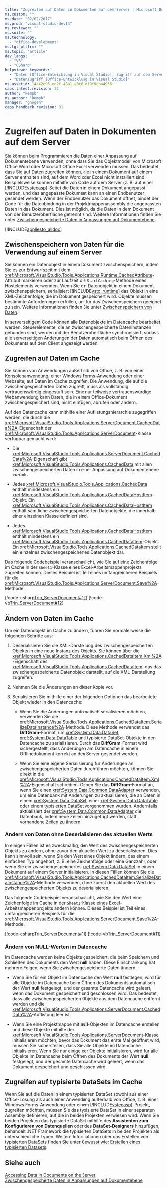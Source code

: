 ```yaml
---
title: "Zugreifen auf Daten in Dokumenten auf dem Server | Microsoft Docs"
ms.custom: ""
ms.date: "02/02/2017"
ms.prod: "visual-studio-dev14"
ms.reviewer: ""
ms.suite: ""
ms.technology: 
  - "office-development"
ms.tgt_pltfrm: ""
ms.topic: "article"
dev_langs: 
  - "VB"
  - "CSharp"
helpviewer_keywords: 
  - "Daten [Office-Entwicklung in Visual Studio], Zugriff auf dem Server"
  - "Datenzugriff [Office-Entwicklung in Visual Studio]"
ms.assetid: 14a42e96-ed2f-48a1-a0c0-e19f9eba4956
caps.latest.revision: 32
author: "kempb"
ms.author: "kempb"
manager: "ghogen"
caps.handback.revision: 31
---
```

# Zugreifen auf Daten in Dokumenten auf dem Server
  Sie können beim Programmieren die Daten einer Anpassung auf Dokumentebene verwenden, ohne dass Sie das Objektmodell von Microsoft Office Word oder Microsoft Office Excel verwenden müssen.  Das bedeutet, dass Sie auf Daten zugreifen können, die in einem Dokument auf einem Server enthalten sind, auf dem Word oder Excel nicht installiert sind.  Beispielsweise können mithilfe von Code auf dem Server \(z. B. auf einer [!INCLUDE[vstecasp](../sharepoint/includes/vstecasp-md.md)]\-Seite\) die Daten in einem Dokument angepasst werden, und das angepasste Dokument kann an einen Endbenutzer gesendet werden.  Wenn der Endbenutzer das Dokument öffnet, bindet der Code für die Datenbindung in der Projektmappenassembly die angepassten Daten in das Dokument.  Dies ist möglich, da die Daten in dem Dokument von der Benutzeroberfläche getrennt sind.  Weitere Informationen finden Sie unter [Zwischengespeicherte Daten in Anpassungen auf Dokumentebene](../vsto/cached-data-in-document-level-customizations.md).  
  
 [!INCLUDE[appliesto_alldoc](../vsto/includes/appliesto-alldoc-md.md)]  
  
## Zwischenspeichern von Daten für die Verwendung auf einem Server  
 Sie können ein Datenobjekt in einem Dokument zwischenspeichern, indem Sie es zur Entwurfszeit mit dem <xref:Microsoft.VisualStudio.Tools.Applications.Runtime.CachedAttribute>\-Attribut markieren oder zur Laufzeit die `StartCaching`\-Methode eines Hostelements verwenden.  Wenn Sie ein Datenobjekt in einem Dokument zwischenspeichern, serialisiert [!INCLUDE[vsto_runtime](../vsto/includes/vsto-runtime-md.md)] das Objekt in eine XML\-Zeichenfolge, die im Dokument gespeichert wird.  Objekte müssen bestimmte Anforderungen erfüllen, um für das Zwischenspeichern geeignet zu sein.  Weitere Informationen finden Sie unter [Zwischenspeichern von Daten](../vsto/caching-data.md).  
  
 In serverseitigem Code können alle Datenobjekte im Datencache bearbeitet werden.  Steuerelemente, die an zwischengespeicherte Dateninstanzen gebunden sind, werden mit der Benutzeroberfläche synchronisiert, sodass alle serverseitigen Änderungen der Daten automatisch beim Öffnen des Dokuments auf dem Client angezeigt werden.  
  
## Zugreifen auf Daten im Cache  
 Sie können von Anwendungen außerhalb von Office, z. B. von einer Konsolenanwendung, einer Windows Forms\-Anwendung oder einer Webseite, auf Daten im Cache zugreifen.  Die Anwendung, die auf die zwischengespeicherten Daten zugreift, muss als vollständig vertrauenswürdig eingestuft sein. Eine nur teilweise vertrauenswürdige Webanwendung kann Daten, die in einem Office\-Dokument zwischengespeichert sind, nicht einfügen, abrufen oder ändern.  
  
 Auf den Datencache kann mithilfe einer Auflistungshierarchie zugegriffen werden, die durch die <xref:Microsoft.VisualStudio.Tools.Applications.ServerDocument.CachedData%2A>\-Eigenschaft der <xref:Microsoft.VisualStudio.Tools.Applications.ServerDocument>\-Klasse verfügbar gemacht wird:  
  
-   Die <xref:Microsoft.VisualStudio.Tools.Applications.ServerDocument.CachedData%2A>\-Eigenschaft gibt <xref:Microsoft.VisualStudio.Tools.Applications.CachedData> mit allen zwischengespeicherten Daten in einer Anpassung auf Dokumentebene zurück.  
  
-   Jedes <xref:Microsoft.VisualStudio.Tools.Applications.CachedData> enthält mindestens ein <xref:Microsoft.VisualStudio.Tools.Applications.CachedDataHostItem>\-Objekt.  Ein <xref:Microsoft.VisualStudio.Tools.Applications.CachedDataHostItem> enthält sämtliche zwischengespeicherten Datenobjekte, die innerhalb einer einzelnen Klasse definiert sind.  
  
-   Jedes <xref:Microsoft.VisualStudio.Tools.Applications.CachedDataHostItem> enthält mindestens ein <xref:Microsoft.VisualStudio.Tools.Applications.CachedDataItem>\-Objekt.  Ein <xref:Microsoft.VisualStudio.Tools.Applications.CachedDataItem> stellt ein einzelnes zwischengespeichertes Datenobjekt dar.  
  
 Das folgende Codebeispiel veranschaulicht, wie Sie auf eine Zeichenfolge im Cache in der `Sheet1`\-Klasse eines Excel\-Arbeitsmappenprojekts zugreifen können.  Dieses Beispiel ist Teil eines umfangreicheren Beispiels für die <xref:Microsoft.VisualStudio.Tools.Applications.ServerDocument.Save%2A>\-Methode.  
  
 [!code-csharp[Trin_ServerDocument#12](../snippets/csharp/VS_Snippets_OfficeSP/Trin_ServerDocument/CS/Form1.cs#12)]
 [!code-vb[Trin_ServerDocument#12](../snippets/visualbasic/VS_Snippets_OfficeSP/Trin_ServerDocument/VB/Form1.vb#12)]  
  
## Ändern von Daten im Cache  
 Um ein Datenobjekt im Cache zu ändern, führen Sie normalerweise die folgenden Schritte aus:  
  
1.  Deserialisieren Sie die XML\-Darstellung des zwischengespeicherten Objekts in eine neue Instanz des Objekts.  Sie können über die <xref:Microsoft.VisualStudio.Tools.Applications.CachedDataItem.Xml%2A>\-Eigenschaft des <xref:Microsoft.VisualStudio.Tools.Applications.CachedDataItem>, das das zwischengespeicherte Datenobjekt darstellt, auf die XML\-Darstellung zugreifen.  
  
2.  Nehmen Sie die Änderungen an dieser Kopie vor.  
  
3.  Serialisieren Sie mithilfe einer der folgenden Optionen das bearbeitete Objekt wieder in den Datencache:  
  
    -   Wenn Sie die Änderungen automatisch serialisieren möchten, verwenden Sie die <xref:Microsoft.VisualStudio.Tools.Applications.CachedDataItem.SerializeDataInstance%2A>\-Methode.  Diese Methode verwendet das **DiffGram**\-Format, um <xref:System.Data.DataSet>, <xref:System.Data.DataTable> und typisierte DataSet\-Objekte in den Datencache zu serialisieren.  Durch das **DiffGram**\-Format wird sichergestellt, dass Änderungen am Datencache in einem Offlinedokument korrekt an den Server gesendet werden.  
  
    -   Wenn Sie eine eigene Serialisierung für Änderungen an zwischengespeicherten Daten durchführen möchten, können Sie direkt in die <xref:Microsoft.VisualStudio.Tools.Applications.CachedDataItem.Xml%2A>\-Eigenschaft schreiben.  Geben Sie das **DiffGram**\-Format an, wenn Sie einen <xref:System.Data.Common.DataAdapter> verwenden, um eine Datenbank mit Änderungen zu aktualisieren, die an Daten in einem <xref:System.Data.DataSet>, einer <xref:System.Data.DataTable> oder einem typisierten DataSet vorgenommen wurden.  Andernfalls aktualisiert der <xref:System.Data.Common.DataAdapter> die Datenbank, indem neue Zeilen hinzugefügt werden, statt vorhandene Zeilen zu ändern.  
  
### Ändern von Daten ohne Deserialisieren des aktuellen Werts  
 In einigen Fällen ist es zweckmäßig, den Wert des zwischengespeicherten Objekts zu ändern, ohne zuvor den aktuellen Wert zu deserialisieren.  Dies kann sinnvoll sein, wenn Sie den Wert eines Objekt ändern, das einem einfachen Typ angehört, z. B. eine Zeichenfolge oder eine Ganzzahl, oder wenn Sie ein zwischengespeichertes <xref:System.Data.DataSet> in einem Dokument auf einem Server initialisieren.  In diesen Fällen können Sie die <xref:Microsoft.VisualStudio.Tools.Applications.CachedDataItem.SerializeDataInstance%2A>\-Methode verwenden, ohne zuerst den aktuellen Wert des zwischengespeicherten Objekts zu deserialisieren.  
  
 Das folgende Codebeispiel veranschaulicht, wie Sie den Wert einer Zeichenfolge im Cache in der `Sheet1`\-Klasse eines Excel\-Arbeitsmappenprojekts ändern können.  Dieses Beispiel ist Teil eines umfangreicheren Beispiels für die <xref:Microsoft.VisualStudio.Tools.Applications.ServerDocument.Save%2A>\-Methode.  
  
 [!code-csharp[Trin_ServerDocument#11](../snippets/csharp/VS_Snippets_OfficeSP/Trin_ServerDocument/CS/Form1.cs#11)]
 [!code-vb[Trin_ServerDocument#11](../snippets/visualbasic/VS_Snippets_OfficeSP/Trin_ServerDocument/VB/Form1.vb#11)]  
  
### Ändern von NULL\-Werten im Datencache  
 Im Datencache werden keine Objekte gespeichert, die beim Speichern und Schließen des Dokuments den Wert **null** haben.  Diese Einschränkung hat mehrere Folgen, wenn Sie zwischengespeicherte Daten ändern:  
  
-   Wenn Sie für ein Objekt im Datencache den Wert **null** festlegen, wird für alle Objekte im Datencache beim Öffnen des Dokuments automatisch der Wert **null** festgelegt, und der gesamte Datencache wird geleert, wenn das Dokument gespeichert und geschlossen wird.  Das bedeutet, dass alle zwischengespeicherten Objekte aus dem Datencache entfernt werden und die <xref:Microsoft.VisualStudio.Tools.Applications.ServerDocument.CachedData%2A>\-Auflistung leer ist.  
  
-   Wenn Sie eine Projektmappe mit **null**\-Objekten im Datencache erstellen und diese Objekte mithilfe der <xref:Microsoft.VisualStudio.Tools.Applications.ServerDocument>\-Klasse initialisieren möchten, bevor das Dokument das erste Mal geöffnet wird, müssen Sie sicherstellen, dass Sie alle Objekte im Datencache initialisieren.  Wenn Sie nur einige der Objekte initialisieren, wird für alle Objekte im Datencache beim Öffnen des Dokuments der Wert **null** festgelegt, und der gesamte Datencache wird geleert, wenn das Dokument gespeichert und geschlossen wird.  
  
## Zugreifen auf typisierte DataSets im Cache  
 Wenn Sie auf die Daten in einem typisierten DataSet sowohl aus einer Office\-Lösung als auch einer Anwendung außerhalb von Office, z. B. einer Windows Forms\-Anwendung oder einem [!INCLUDE[vstecasp](../sharepoint/includes/vstecasp-md.md)]\-Projekt, zugreifen möchten, müssen Sie das typisierte DataSet in einer separaten Assembly definieren, auf die in beiden Projekten verwiesen wird.  Wenn Sie beiden Projekten das typisierte DataSet mithilfe des **Assistenten zum Konfigurieren von Datenquellen** oder des **DataSet\-Designers** hinzufügen, behandelt .NET Framework die typisierten DataSets in beiden Projekten als unterschiedliche Typen.  Weitere Informationen über das Erstellen von typisierten DataSets finden Sie unter [Gewusst wie: Erstellen eines typisierten Datasets](../Topic/Creating%20and%20configuring%20datasets%20in%20Visual%20Studio.md).  
  
## Siehe auch  
 [Accessing Data in Documents on the Server](../vsto/accessing-data-in-documents-on-the-server.md)   
 [Zwischengespeicherte Daten in Anpassungen auf Dokumentebene](../vsto/cached-data-in-document-level-customizations.md)  
  
  